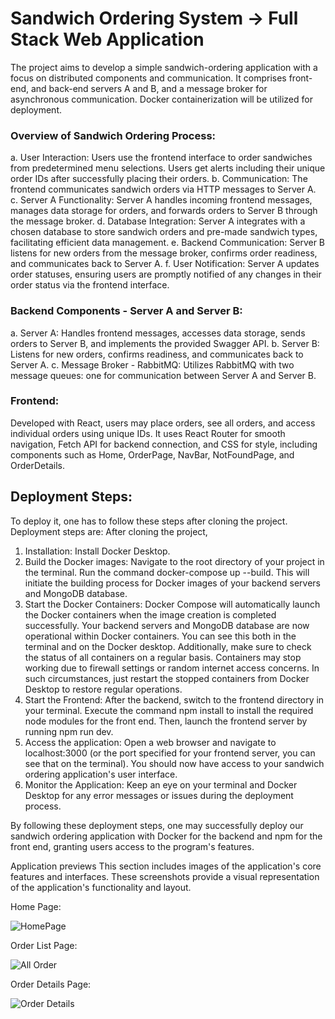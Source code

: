 # Sandwich Ordering System -> Full Stack Web Application

The project aims to develop a simple sandwich-ordering application with a focus on distributed components and communication. It comprises front-end, and back-end servers A and B, and a message broker for asynchronous communication. Docker containerization will be utilized for deployment.

### Overview of Sandwich Ordering Process:

a. User Interaction: Users use the frontend interface to order sandwiches from predetermined menu selections. Users get alerts including their unique order IDs after successfully placing their orders.
b. Communication: The frontend communicates sandwich orders via HTTP messages to Server A.
c. Server A Functionality: Server A handles incoming frontend messages, manages data storage for orders, and forwards orders to Server B through the message broker.
d. Database Integration: Server A integrates with a chosen database to store sandwich orders and pre-made sandwich types, facilitating efficient data management.
e. Backend Communication: Server B listens for new orders from the message broker, confirms order readiness, and communicates back to Server A.
f. User Notification: Server A updates order statuses, ensuring users are promptly notified of any changes in their order status via the frontend interface.


### Backend Components - Server A and Server B:

a. Server A: Handles frontend messages, accesses data storage, sends orders to Server B, and implements the provided Swagger API.
b. Server B: Listens for new orders, confirms readiness, and communicates back to Server A.
c. Message Broker - RabbitMQ: Utilizes RabbitMQ with two message queues: one for communication between Server A and Server B.

### Frontend:
Developed with React, users may place orders, see all orders, and access individual orders using unique IDs. It uses React Router for smooth navigation, Fetch API for backend connection, and CSS for style, including components such as Home, OrderPage, NavBar, NotFoundPage, and OrderDetails.


## Deployment Steps: 

To deploy it, one has to follow these steps after cloning the project.
Deployment steps are: 
After cloning the project, 
1. Installation: Install Docker Desktop.
2. Build the Docker images: Navigate to the root directory of your project in the terminal. Run the command docker-compose up --build. This will initiate the building process for Docker images of your backend servers and MongoDB database.
3. Start the Docker Containers: Docker Compose will automatically launch the Docker containers when the image creation is completed successfully. Your backend servers and MongoDB database are now operational within Docker containers. You can see this both in the terminal and on the Docker desktop. Additionally, make sure to check the status of all containers on a regular basis. Containers may stop working due to firewall settings or random internet access concerns. In such circumstances, just restart the stopped containers from Docker Desktop to restore regular operations.
4. Start the Frontend: After the backend, switch to the frontend directory in your terminal. Execute the command npm install to install the required node modules for the front end. Then, launch the frontend server by running npm run dev.
5. Access the application: Open a web browser and navigate to localhost:3000 (or the port specified for your frontend server, you can see that on the terminal). You should now have access to your sandwich ordering application's user interface.
6. Monitor the Application: Keep an eye on your terminal and Docker Desktop for any error messages or issues during the deployment process. 

By following these deployment steps, one may successfully deploy our sandwich ordering application with Docker for the backend and npm for the front end, granting users access to the program's features.

Application previews
This section includes images of the application's core features and interfaces. These screenshots provide a visual representation of the application's functionality and layout.

Home Page: 

![HomePage](https://github.com/AnisulMahmud/SandwichHub--Sandwich-Ordering-System/assets/52384280/2c3df90e-18d8-4a30-9206-a3c82633746e)

Order List Page: 

![All Order](https://github.com/AnisulMahmud/SandwichHub--Sandwich-Ordering-System/assets/52384280/66ff5c50-5731-490d-8edc-49167ac17430)

Order Details Page: 

![Order Details](https://github.com/AnisulMahmud/SandwichHub--Sandwich-Ordering-System/assets/52384280/e57ccfdf-4cbe-441b-baa1-fecc6dfd91c5)
